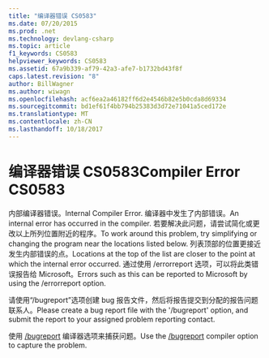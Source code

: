 ```yaml
---
title: "编译器错误 CS0583"
ms.date: 07/20/2015
ms.prod: .net
ms.technology: devlang-csharp
ms.topic: article
f1_keywords: CS0583
helpviewer_keywords: CS0583
ms.assetid: 67a9b339-af79-42a3-afe7-b1732bd43f8f
caps.latest.revision: "8"
author: BillWagner
ms.author: wiwagn
ms.openlocfilehash: acf6ea2a46182ff6d2e4546b82e5b0cda8d69334
ms.sourcegitcommit: bd1ef61f4bb794b25383d3d72e71041a5ced172e
ms.translationtype: MT
ms.contentlocale: zh-CN
ms.lasthandoff: 10/18/2017
---
```

# <a name="compiler-error-cs0583"></a><span data-ttu-id="b098e-102">编译器错误 CS0583</span><span class="sxs-lookup"><span data-stu-id="b098e-102">Compiler Error CS0583</span></span>
<span data-ttu-id="b098e-103">内部编译器错误。</span><span class="sxs-lookup"><span data-stu-id="b098e-103">Internal Compiler Error.</span></span> <span data-ttu-id="b098e-104">编译器中发生了内部错误。</span><span class="sxs-lookup"><span data-stu-id="b098e-104">An internal error has occurred in the compiler.</span></span> <span data-ttu-id="b098e-105">若要解决此问题，请尝试简化或更改以上所列位置附近的程序。</span><span class="sxs-lookup"><span data-stu-id="b098e-105">To work around this problem, try simplifying or changing the program near the locations listed below.</span></span> <span data-ttu-id="b098e-106">列表顶部的位置更接近发生内部错误的点。</span><span class="sxs-lookup"><span data-stu-id="b098e-106">Locations at the top of the list are closer to the point at which the internal error occurred.</span></span> <span data-ttu-id="b098e-107">通过使用 /errorreport 选项，可以将此类错误报告给 Microsoft。</span><span class="sxs-lookup"><span data-stu-id="b098e-107">Errors such as this can be reported to Microsoft by using the /errorreport option.</span></span>  
  
 <span data-ttu-id="b098e-108">请使用“/bugreport”选项创建 bug 报告文件，然后将报告提交到分配的报告问题联系人。</span><span class="sxs-lookup"><span data-stu-id="b098e-108">Please create a bug report file with the '/bugreport' option, and submit the report to your assigned problem reporting contact.</span></span>  
  
 <span data-ttu-id="b098e-109">使用 [/bugreport](../../csharp/language-reference/compiler-options/bugreport-compiler-option.md) 编译器选项来捕获问题。</span><span class="sxs-lookup"><span data-stu-id="b098e-109">Use the [/bugreport](../../csharp/language-reference/compiler-options/bugreport-compiler-option.md) compiler option to capture the problem.</span></span>
